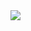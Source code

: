 <img  align="center" src="https://github-readme-stats.vercel.app/api/top-langs/?username=yuhao7370&locale=cn&line_height=33&theme=&langs_count=5&custom_title=Most Used Languages">